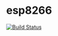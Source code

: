 # esp8266
[![Build Status](https://travis-ci.org/m-thu/esp8266.svg?branch=master)](https://travis-ci.org/m-thu/esp8266)
